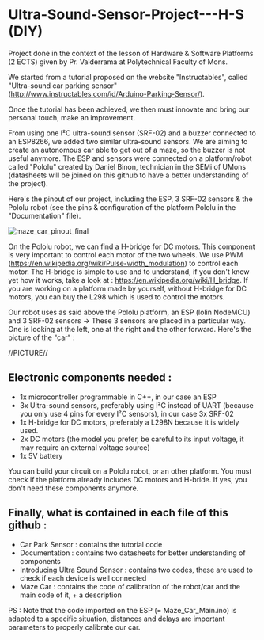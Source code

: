 # Ultra-Sound-Sensor-Project---H-S (DIY)
Project done in the context of the lesson of Hardware &amp; Software Platforms (2 ECTS) given by Pr. Valderrama at Polytechnical Faculty of Mons.

We started from a tutorial proposed on the website "Instructables", called "Ultra-sound car parking sensor" (http://www.instructables.com/id/Arduino-Parking-Sensor/).

Once the tutorial has been achieved, we then must innovate and bring our personal touch, make an improvement. 

From using one I²C ultra-sound sensor (SRF-02) and a buzzer connected to an ESP8266, we added two similar ultra-sound sensors. We are aiming to create an autonomous car able to get out of a maze, so the buzzer is not useful anymore. The ESP and sensors were connected on a platform/robot called "Pololu" created by Daniel Binon, technician in the SEMi of UMons (datasheets will be joined on this github to have a better understanding of the project).

Here's the pinout of our project, including the ESP, 3 SRF-02 sensors & the Pololu robot (see the pins & configuration of the platform Pololu in the "Documentation" file).

![maze_car_pinout_final](https://user-images.githubusercontent.com/39089674/39775119-3added92-52fd-11e8-963f-2799ac275f6b.png)

On the Pololu robot, we can find a H-bridge for DC motors. This component is very important to control each motor of the two wheels. We use PWM (https://en.wikipedia.org/wiki/Pulse-width_modulation) to control each motor. The H-bridge is simple to use and to understand, if you don't know yet how it works, take a look at : https://en.wikipedia.org/wiki/H_bridge. If you are working on a platform made by yourself, without H-bridge for DC motors, you can buy the L298 which is used to control the motors.

Our robot uses as said above the Pololu platform, an ESP (lolin NodeMCU) and 3 SRF-02 sensors -> These 3 sensors are placed in a particular way. One is looking at the left, one at the right and the other forward. Here's the picture of the "car" :

//PICTURE//

## Electronic components needed : 
- 1x microcontroller programmable in C++, in our case an ESP
- 3x Ultra-sound sensors, preferably using I²C instead of UART (because you only use 4 pins for every I²C sensors), in our case 3x SRF-02
- 1x H-bridge for DC motors, preferably a L298N because it is widely used.
- 2x DC motors (the model you prefer, be careful to its input voltage, it may require an external voltage source)
- 1x 5V battery

You can build your circuit on a Pololu robot, or an other platform. You must check if the platform already includes DC motors and H-bride. If yes, you don't need these components anymore.

## Finally, what is contained in each file of this github :
- Car Park Sensor : contains the tutorial code
- Documentation : contains two datasheets for better understanding of components
- Introducing Ultra Sound Sensor : contains two codes, these are used to check if each device is well connected
- Maze Car : contains the code of calibration of the robot/car and the main code of it, + a description

PS : Note that the code imported on the ESP (= Maze_Car_Main.ino) is adapted to a specific situation, distances and delays are important parameters to properly calibrate our car.
